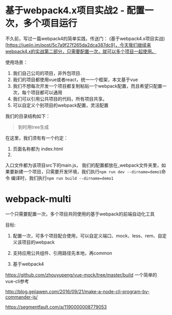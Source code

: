 # 基于webpack4.x项目实战2 - 配置一次，多个项目运行

不久前，写过一篇webpack4的简单实践，传送门： (基于webpack4.x项目实战)[https://juejin.im/post/5c7a9f27f265da2dca387dc9]，今天我们继续来webpack4.x的实战第二部分，只需要配置一次，就可以多个项目一起使用。

使用场景：
1. 我们自己公司的项目，非外包项目.
2. 我们的项目都使用vue或者react，统一一个框架，本文基于vue
3. 我们不想每次开发一个项目都复制粘贴一个webpack配置，而且希望只配置一次，每个项目都可以通用
4. 我们可以引用公共项目的代码，所有项目共享。
5. 可以自定义个别项目的webpack配置，灵活配置


我们的目录结构如下：
> 到时用tree生成


在这里，我们须有有一个约定：
1. 页面名称都为 index.html
2. 
入口文件都为该项目src下的main.js，
我们的配置都放在_webpack文件夹里，如果要新建一个项目，只需要开发环境，我们执行`npm run dev --dirname=demo1`命令
编译时，我们执行`npm run build --dirname=demo1`



# webpack-multi
一个只需要配置一次，多个项目共同使用的基于webpack的前端自动化工具

目标:
  
  1. 配置一次，可多个项目配合使用，可以自定义端口、mock、less、rem、自定义该项目的webpack
  
  2. 支持应用公共组件、引用路径先本地，再common

  3. 基于webpack4

https://github.com/zhouyupeng/vue-mock/tree/master/build   一个简单的vue-cli参考

http://blog.gejiawen.com/2016/09/21/make-a-node-cli-program-by-commander-js/

https://segmentfault.com/a/1190000008779053

